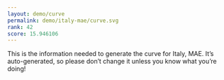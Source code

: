 ```yaml
---
layout: demo/curve
permalink: demo/italy-mae/curve.svg
rank: 42
score: 15.946106
---
```


This is the information needed to generate the curve for Italy, MAE. It’s
auto-generated, so please don’t change it unless you know what you’re
doing!
